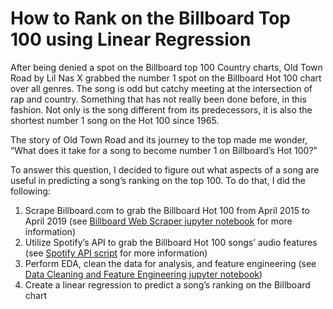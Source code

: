 # How to Rank on the Billboard Top 100 using Linear Regression

After being denied a spot on the Billboard top 100 Country charts, Old Town Road by Lil Nas X grabbed the number 1 spot on the Billboard Hot 100 chart over all genres. The song is odd but catchy meeting at the intersection of rap and country. Something that has not really been done before, in this fashion. Not only is the song different from its predecessors, it is also the shortest number 1 song on the Hot 100 since 1965. 

The story of Old Town Road and its journey to the top made me wonder, “What does it take for a song to become number 1 on Billboard’s Hot 100?” 

To answer this question, I decided to figure out what aspects of a song are useful in predicting a song’s ranking on the top 100. To do that, I did the following: 

1. Scrape Billboard.com to grab the Billboard Hot 100 from April 2015 to April 2019 (see [Billboard Web Scraper jupyter notebook](https://github.com/amyksu/predicting_billboard_charts_ranking/blob/master/Billboard%20Web%20Scaper.ipynb) for more information)
2. Utilize Spotify’s API to grab the Billboard Hot 100 songs’ audio features (see [Spotify API script](https://github.com/amyksu/predicting_billboard_charts_ranking/blob/master/spotify_api.py) for more information)
3. Perform EDA, clean the data for analysis, and feature engineering (see [Data Cleaning and Feature Engineering jupyter notebook](https://github.com/amyksu/predicting_billboard_charts_ranking/blob/master/Data%20Cleaning%20and%20Feature%20Engineering.ipynb))
3. Create a linear regression to predict a song’s ranking on the Billboard chart

